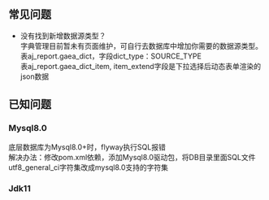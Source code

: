 ## 常见问题
- 没有找到新增数据源类型？<br>
  字典管理目前暂未有页面维护，可自行去数据库中增加你需要的数据源类型。<br>
  表aj_report.gaea_dict，字段dict_type：SOURCE_TYPE<br>
  表aj_report.gaea_dict_item, item_extend字段是下拉选择后动态表单渲染的json数据<br>
  

## 已知问题
### Mysql8.0
底层数据库为Mysql8.0+时，flyway执行SQL报错<br>
解决办法：修改pom.xml依赖，添加Mysql8.0驱动包，将DB目录里面SQL文件utf8_general_ci字符集改成mysql8.0支持的字符集

### Jdk11


